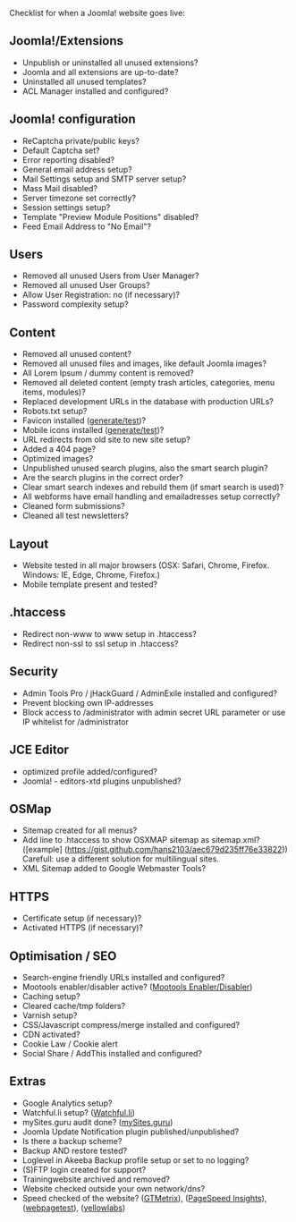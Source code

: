 Checklist for when a Joomla! website goes live:

## Joomla!/Extensions
* Unpublish or uninstalled all unused extensions?
* Joomla and all extensions are up-to-date?
* Uninstalled all unused templates?
* ACL Manager installed and configured?

## Joomla! configuration
* ReCaptcha private/public keys?
* Default Captcha set?
* Error reporting disabled?
* General email address setup?
* Mail Settings setup and SMTP server setup?
* Mass Mail disabled?
* Server timezone set correctly?
* Session settings setup?
* Template "Preview Module Positions" disabled?
* Feed Email Address to "No Email"?

## Users
* Removed all unused Users from User Manager?
* Removed all unused User Groups?
* Allow User Registration: no (if necessary)?
* Password complexity setup?

## Content
* Removed all unused content?
* Removed all unused files and images, like default Joomla images?
* All Lorem Ipsum / dummy content is removed?
* Removed all deleted content (empty trash articles, categories, menu items, modules)?
* Replaced development URLs in the database with production URLs?
* Robots.txt setup?
* Favicon installed ([generate/test](http://realfavicongenerator.net/))?
* Mobile icons installed ([generate/test](http://realfavicongenerator.net/))?
* URL redirects from old site to new site setup?
* Added a 404 page?
* Optimized images?
* Unpublished unused search plugins, also the smart search plugin?
* Are the search plugins in the correct order?
* Clear smart search indexes and rebuild them (if smart search is used)?
* All webforms have email handling and emailadresses setup correctly?
* Cleaned form submissions?
* Cleaned all test newsletters?

## Layout
* Website tested in all major browsers (OSX: Safari, Chrome, Firefox. Windows: IE, Edge, Chrome, Firefox.)
* Mobile template present and tested?

## .htaccess
* Redirect non-www to www setup in .htaccess?
* Redirect non-ssl to ssl setup in .htaccess?

## Security
* Admin Tools Pro / jHackGuard / AdminExile installed and configured?
* Prevent blocking own IP-addresses
* Block access to /administrator with admin secret URL parameter or use IP whitelist for /administrator

## JCE Editor
* optimized profile added/configured?
* Joomla! - editors-xtd plugins unpublished?

## OSMap
* Sitemap created for all menus?
* Add line to .htaccess to show OSXMAP sitemap as sitemap.xml? ([example] (https://gist.github.com/hans2103/aec679d235ff76e33822)) Carefull: use a different solution for multilingual sites.
* XML Sitemap added to Google Webmaster Tools?

## HTTPS
* Certificate setup (if necessary)?
* Activated HTTPS (if necessary)?

## Optimisation / SEO
* Search-engine friendly URLs installed and configured?
* Mootools enabler/disabler active? ([Mootools Enabler/Disabler](http://extensions.joomla.org/extension/mootools-enabler-disabler))
* Caching setup?
* Cleared cache/tmp folders?
* Varnish setup?
* CSS/Javascript compress/merge installed and configured?
* CDN activated?
* Cookie Law / Cookie alert
* Social Share / AddThis installed and configured?

## Extras
* Google Analytics setup?
* Watchful.li setup? ([Watchful.li](https://watchful.li/))
* mySites.guru audit done? ([mySites.guru](https://mySites.guru/))
* Joomla Update Notification plugin published/unpublished?
* Is there a backup scheme?
* Backup AND restore tested?
* Loglevel in Akeeba Backup profile setup or set to no logging?
* (S)FTP login created for support?
* Trainingwebsite archived and removed?
* Website checked outside your own network/dns?
* Speed checked of the website? ([GTMetrix](https://gtmetrix.com/)), ([PageSpeed Insights](http://developers.google.com/speed/pagespeed/insights/)), ([webpagetest](http://www.webpagetest.org/)), ([yellowlabs](http://yellowlab.tools/))
